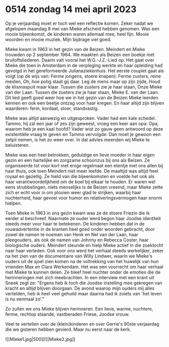 # 0514 zondag 14 mei april 2023
Op je verjaardag moet er toch wel een reflectie komen. Zeker nadat we afgelopen maandag 8 mei van Mieke afscheid hebben genomen. Was een mooie bijeenkomst, de kinderen waren allemaal mee, heel fijn. Mooie woorden en mooie muziek. Mijn bijdrage viel goed. 

Mieke kwam in 1963 in het gezin van de Beizen. Meindert en Mieke trouwden op 2 september 1964. We maakten als Beizen een boekje met bruiloftsliederen. Daarin valt vooral het W.G.-J.Z.-Lied op. Het gaat over Mieke die toen in Amsterdam in de verpleging werkte en haar opleiding had gevolgd in het gereformeerde Julianaziekenhuis. Het eerste couplet gaat als volgt (op de wijs van: Ferme jongens, stoere knapen):
Ferme zusters, reine meiden,
Oh, hoe potig staat gij daar.
Leg de mens maar op zijn zijde,
Houd de klismaspuit maar klaar.
Tussen die zusters zie je haar staan,
Onze Mieke van der Laan.
Tussen die zusters zie je haar staan,
Mieke E. van der Laan.
Dit lied geeft goed weer hoe we in het gezin van de Beizen Mieke leerden kennen en ook een beetje ontzag voor haar kregen. En haar altijd zijn blijven waarderen: ferm, kordaat, stoer, standvastig.

Mieke was altijd aanwezig en uitgesproken. Vader had een kale schedel. Tammo, hij zal een jaar of zes zijn geweest, vroeg een keer aan opa: Opa, waarom heb je een kaal hoofd? Vader wist zo gauw geen antwoord op deze existentiële vraag te geven en Tammo vervolgde: Dan moet je gewoon een zetpil nemen, is het zo weer over. In dat advies meenden wij Mieke te beluisteren. 

Mieke was een heel betrokken, geduldige en lieve moeder in haar eigen gezin en een hartelijke en zorgzame schoonzus bij ons als Beizen. Ze organiseerde tot voor kort met enige regelmaat een etentje met ons allen bij haar thuis, ook toen Meindert niet meer leefde. De maaltijd was altijd heel royaal en gezellig. Ze hield van die bijeenkomsten en voelde het ook als haar verantwoordelijkheid om de boel bij elkaar te houden. Er waren wel eens strubbelingen, niets menselijks is de Beizen vreemd, maar Mieke zette zich er echt voor in om plooien weer glad te strijken, waarbij haar nuchterheid, haar gevoel voor humor en relativeringsvermogen haar enorm hielpen. 

Toen Mieke in 1963 in ons gezin kwam was ze de stoere Friezin die ik eerder al beschreef. Naarmate ze ouder werd begon haar Joodse identiteit steeds meer voor haar te betekenen. De kinderen hebben dat in de rouwadvertentie in de kranten heel goed onder woorden gebracht, door zowel de namen te noemen van Henk en Nel van der Laan, haar pleegouders, als ook de namen van Johnny en Rebecca Coster, haar biologische ouders. Meindert steunde en hielp Mieke actief in die zoektocht naar haar verleden. Ook voor ons werd het verhaal steeds werkelijker, zeker na het zien van de documentaire van Willy Lindwer, waarin we Mieke's ouders uit de sjoel zien komen na de voltrekking van het huwelijk van hun vrienden  Max en Clara Werkendam. Het was een voorrecht om haar verhaal met Mieke te kunnen delen. Ze bleef heel nuchter onder de emoties die de herinneringen met zich meebrachten. In een interview met een krant uit Sneek zegt ze: "Ergens heb ik toch die Joodse instelling mee gekregen van kracht en altijd blijven doorgaan. De avond waarop mijn ouders mij alles vertelden, heb ik heel veel gehuild maar daarna had ik zoiets van 'het leven is nu eenmaal zo'."

Zo zullen we ons Mieke blijven herinneren. Een lieve, warme, nuchtere, ferme, rechtop staande, vastberaden Friese, Joodse vrouw. 

Veel te vertellen over de (klein)kinderen en over Gerrie's 90ste verjaardag die we gisteren hebben gevierd. Maar nu eerst naar de kerk. 

![[Mieke1.jpg|500]]![[Mieke2.jpg]]




